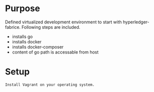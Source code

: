 # Purpose

Defined virtualized development environment to start with hyperledger-fabrice. Following steps are included.

* installs go
* installs docker
* installs docker-composer
* content of go path is accessable from host

# Setup

    Install Vagrant on your operating system.


